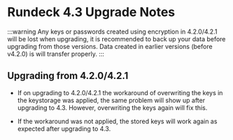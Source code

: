 # Rundeck 4.3 Upgrade Notes

:::warning
Any keys or passwords created using encryption in 4.2.0/4.2.1 will be lost when upgrading, it is recommended to back up your data before upgrading from those versions. Data created in earlier versions (before v4.2.0) is will transfer properly.
:::

## Upgrading from 4.2.0/4.2.1

- If on upgrading to 4.2.0/4.2.1 the workaround of overwriting the keys in the keystorage was applied, the same problem will show up after upgrading to 4.3. However, overwriting the keys again will fix this.

- If the workaround was not applied, the stored keys will work again as expected after upgrading to 4.3.